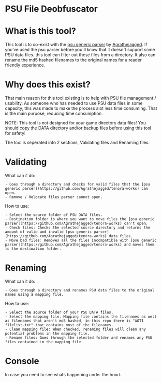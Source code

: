 # PSU File Deobfuscator

# What is this tool?
This tool is to co-exist with the [psu generic parser](https://github.com/Agrathejagged/tenora-works) by [Agrathejagged](https://github.com/Agrathejagged).
If you've used the psu parser before you'll know that it doesn't support some PSU data files. this tool can filter out these files from a directory.
It also can rename the md5 hashed filenames to the original names for a reader friendly experience.

# Why does this exist?
That main reason for this tool existing is to help with PSU file management / usability. As someone who has needed to use PSU data files in some capacity,
this was made to make the process alot less time consuming. That is the main purpose, reducing time consumption.

NOTE: This tool is not designed for your game directory data files! You should copy the DATA directory and/or backup files before using this tool for safety!

The tool is seperated into 2 sections, Validating files and Renaming files.

# Validating

  What can it do:
  
    - Goes through a directory and checks for valid files that the [psu generic parser](https://github.com/Agrathejagged/tenora-works) can open.
    - Remove / Relocate files parser cannot open.
    
  How to use:
  
    - Select the source folder of PSU DATA files.
    - Destination folder is where you want to move files the [psu generic parser](https://github.com/Agrathejagged/tenora-works) can't open.
    - Check files: Checks the selected source directory and returns the amount of valid and invalid [psu generic parser](https://github.com/Agrathejagged/tenora-works) data files.
    - Move bad files: Removes all the files incompatible with [psu generic parser](https://github.com/Agrathejagged/tenora-works) and moves them to the destination folder.

# Renaming

  What can it do:
  
    - Goes through a directory and renames PSU data files to the original names using a mapping file.
    
  How to use:
  
    - Select the source folder of your PSU DATA files.
    - Select the mapping file, Mapping file contains the filenames as well as filenames that aren't md5 hashed, in this repo there is "AOTI filelist.txt" that contains most of the filenames.
    - Clean mapping file: When checked, renaming files will clean any potential problems in the mapping file.
    - Rename files: Goes through the selected folder and renames any PSU files contained in the mapping file.

# Console
  In case you need to see whats happening under the hood.


